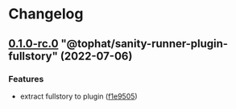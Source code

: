# Changelog

<!-- MONODEPLOY:BELOW -->

## [0.1.0-rc.0](https://github.com/tophat/sanity-runner/compare/@tophat/sanity-runner-plugin-fullstory@0.0.1...@tophat/sanity-runner-plugin-fullstory@0.1.0-rc.0) "@tophat/sanity-runner-plugin-fullstory" (2022-07-06)<a name="0.1.0-rc.0"></a>

### Features

* extract fullstory to plugin ([f1e9505](https://github.com/tophat/sanity-runner/commits/f1e9505))


